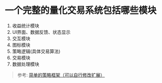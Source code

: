 # 一个完整的量化交易系统包括哪些模块
1. 收益统计模块
2. UI界面、数据反馈、状态显示
3. 交互模块
4. 图标模块
5. 策略逻辑(具体交易算法)
6. 交易模块
7. 数据处理模块

> 参考: [简单的策略框架（可以自行修改扩展）](简单的量化交易策略框架 )